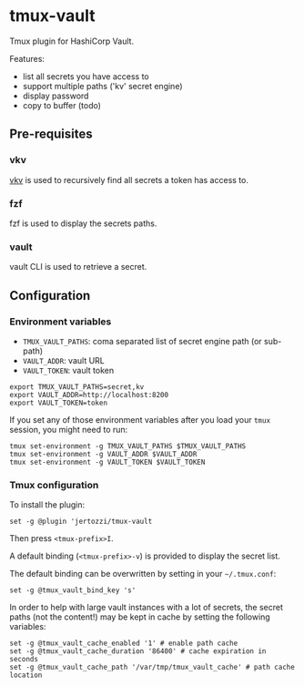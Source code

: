 # tmux-vault

Tmux plugin for HashiCorp Vault.

Features:

* list all secrets you have access to
* support multiple paths ('kv' secret engine)
* display password 
* copy to buffer (todo)

## Pre-requisites

### vkv

[vkv](https://github.com/FalcoSuessgott/vkv) is used to recursively find all secrets a token has access to.

### fzf

fzf is used to display the secrets paths.

### vault

vault CLI is used to retrieve a secret.

## Configuration

### Environment variables

* `TMUX_VAULT_PATHS`: coma separated list of secret engine path (or sub-path)
* `VAULT_ADDR`: vault URL
* `VAULT_TOKEN`: vault token

```
export TMUX_VAULT_PATHS=secret,kv
export VAULT_ADDR=http://localhost:8200
export VAULT_TOKEN=token
```

If you set any of those environment variables after you load your `tmux` session, you might need to run:

```
tmux set-environment -g TMUX_VAULT_PATHS $TMUX_VAULT_PATHS
tmux set-environment -g VAULT_ADDR $VAULT_ADDR
tmux set-environment -g VAULT_TOKEN $VAULT_TOKEN
```

### Tmux configuration

To install the plugin:

```
set -g @plugin 'jertozzi/tmux-vault
```

Then press `<tmux-prefix>I`.

A default binding (`<tmux-prefix>-v`) is provided to display the secret list.

The default binding can be overwritten by setting in your `~/.tmux.conf`:

```
set -g @tmux_vault_bind_key 's'
```

In order to help with large vault instances with a lot of secrets, the secret paths (not the content!) may be kept in cache by setting the following variables:

```
set -g @tmux_vault_cache_enabled '1' # enable path cache
set -g @tmux_vault_cache_duration '86400' # cache expiration in seconds
set -g @tmux_vault_cache_path '/var/tmp/tmux_vault_cache' # path cache location
```

